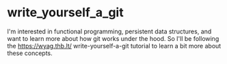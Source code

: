 # write_yourself_a_git
I'm interested in functional programming, persistent data structures, and want to learn more about how git works under the hood. So I'll be following the https://wyag.thb.lt/ write-yourself-a-git tutorial to learn a bit more about these concepts.
